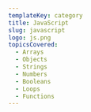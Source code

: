 ```yaml
---
templateKey: category
title: JavaScript
slug: javascript
logo: js.png
topicsCovered:
  - Arrays
  - Objects
  - Strings
  - Numbers
  - Booleans
  - Loops
  - Functions
---
```


